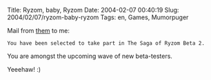 Title: Ryzom, baby, Ryzom
Date: 2004-02-07 00:40:19
Slug: 2004/02/07/ryzom-baby-ryzom
Tags: en, Games, Mumorpuger


Mail from [them][1] to me:

`You have been selected to take part in The Saga of Ryzom Beta 2.`

You are amongst the upcoming wave of new beta-testers.

Yeeehaw! :)

   [1]: http://www.ryzom.com
